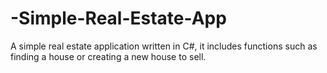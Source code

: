 # -Simple-Real-Estate-App
A simple real estate application written in C#, it includes functions such as finding a house or creating a new house to sell.
